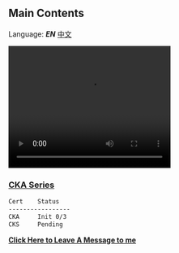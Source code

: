 ## Main Contents
Language: ***EN***  [中文](./README-ZH)

<video width="320" height="240" controls="controls" autoplay="autoplay" playsinline="playsinline">
  <source src="https://sharing.arvinsichuan.com/videos/ThinkDifferent.mp4" type="video/mp4">
</video>

### [CKA Series](./cka/way-to-cka)
```bash
Cert    Status  
-----------------
CKA     Init 0/3
CKS     Pending
```
**[Click Here to Leave A Message to me](https://github.com/ArvinSiChuan/blogs-by-arvinsichuan/issues/new?assignees=ArvinSiChuan&labels=&template=discuss-issue-template.md&title=)**
